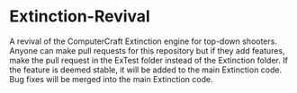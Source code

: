 # Extinction-Revival
A revival of the ComputerCraft Extinction engine for top-down shooters. Anyone can make pull requests for this repository but if they add
features, make the pull request in the ExTest folder instead of the Extinction folder. If the feature is deemed stable, it will be added
to the main Extinction code. Bug fixes will be merged into the main Extinction code.
